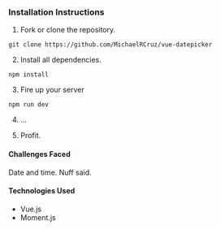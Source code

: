 ### Installation Instructions

1. Fork or clone the repository.
```
git clone https://github.com/MichaelRCruz/vue-datepicker
```

2. Install all dependencies.
```
npm install
```

3. Fire up your server
```
npm run dev
```

4. ...

5. Profit.

#### Challenges Faced

Date and time. Nuff said.

#### Technologies Used

* Vue.js
* Moment.js
